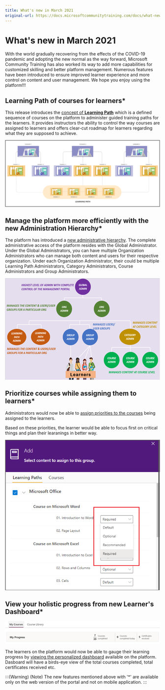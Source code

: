 ```yaml
---
title: What's new in March 2021
original-url: https://docs.microsoftcommunitytraining.com/docs/what-new-in-march-2021
---
```


# What's new in March 2021
With the world gradually recovering from the effects of the COVID-19 pandemic and adopting the new normal as the way forward, Microsoft Community Training has also worked its way to add more capabilities for customized skilling and better platform management. Numerous features have been introduced to ensure improved learner experience and more control on content and user management. We hope you enjoy using the platform!!!

## Learning Path of courses for learners*
This release introduces the [concept of **Learning Path**](../../content-management/create-content/create-learning-path/2_create-a-learning-path) which is a defined sequence of courses on the platform to administer guided training paths for the learners. It provides instructors the ability to control the way courses are assigned to learners and offers clear-cut roadmap for learners regarding what they are supposed to achieve.

![Course Management - Learning path](../../media/Course%20Management%20-%20Learning%20path.png)



## Manage the platform more efficiently with the new Administration Hierarchy*
The platform has introduced a [new administrative hierarchy](../../get-started/3_user-role-and-management-portal-overview#types-of-user-personas-in-microsoft-community-training-platform). The complete administrative access of the platform resides with the Global Administrator. Under the Global Administrators, you can have multiple Organization Administrators who can manage both content and users for their respective organization. Under each Organization Administrator, their could be multiple Learning Path Administrators, Category Administrators, Course Administrators and Group Administrators.

![GetStarted - Role Hierarchy](../../media/GetStarted%20-%20Role%20Hierarchy.png)

## Prioritize courses while assigning them to learners*
Administrators would now be able to [assign priorities to the courses](../../user-management/manage-users/2_assign-content-to-group-users) being assigned to the learners. 

Based on these priorities, the learner would be able to focus first on critical things and plan their learanings in better way.

![User Management - Manage User - Add Priority1](../../media/User%20Management%20-%20Manage%20User%20-%20Add%20Priority1.png)


## View your holistic progress from new Learner's Dashboard*

![image\(415\)](../../media/image%28415%29.png)

The learners on the platform would now be able to gauge their learning progress by [viewing the personalized dashboard](../../learner-experience/2_web-app#step-5-view-progress) available on the platform. Dasboard will have a birds-eye view of the total courses completed, total certificates received etc.

:::(Warning) (Note)
The new features mentioned above with '*' are available only on the web version of the portal and not on mobile application.
:::
